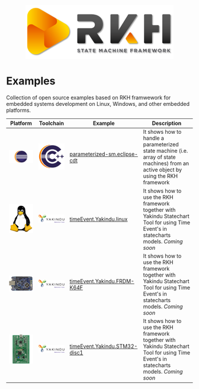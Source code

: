 <p align="center">
    <img style="float: middle;" src="images/rkh.png" width="400">
</p>

# Examples  
Collection of open source examples based on RKH framwework for embedded systems development on Linux, Windows, and other embedded platforms.

Platform | Toolchain | Example | Description
-- | -- | -- | --
<img src="images/eclipse.png" width="270"> | <img src="images/cdt.png" width="75"> | [parameterized-sm.eclipse-cdt](parameterized-sm.eclipse-cdt) | It shows how to handle a parameterized state machine (i.e. array of state machines) from an active object by using the RKH framework
<img src="images/tux.png" width="100"> | <img src="images/Yakindu-SCT.png" width="150"> | [timeEvent.Yakindu.linux](timeEvt.yakindu.linux) | It shows how to use the RKH framework together with Yakindu Statechart Tool for using Time Event's in statecharts models. *Coming soon*
<img src="images/frdm-k64f.png" width="100"> | <img src="images/Yakindu-SCT.png" width="150"> | [timeEvent.Yakindu.FRDM-K64F](timeEvt.yakindu.frdm-k64f) | It shows how to use the RKH framework together with Yakindu Statechart Tool for using Time Event's in statecharts models. *Coming soon*
<img src="images/stm32-disc1.png" width="100"> | <img src="images/Yakindu-SCT.png" width="150"> | [timeEvent.Yakindu.STM32-disc1](timeEvt.yakindu.stm32-disc1) | It shows how to use the RKH framework together with Yakindu Statechart Tool for using Time Event's in statecharts models. *Coming soon*
